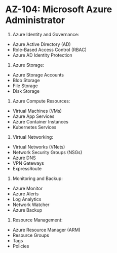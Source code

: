 # AZ-104: Microsoft Azure Administrator

1. Azure Identity and Governance:

- Azure Active Directory (AD)
- Role-Based Access Control (RBAC)
- Azure AD Identity Protection

1. Azure Storage:

- Azure Storage Accounts
- Blob Storage
- File Storage
- Disk Storage

1. Azure Compute Resources:

- Virtual Machines (VMs)
- Azure App Services
- Azure Container Instances
- Kubernetes Services

1. Virtual Networking:

- Virtual Networks (VNets)
- Network Security Groups (NSGs)
- Azure DNS
- VPN Gateways
- ExpressRoute

1. Monitoring and Backup:

- Azure Monitor
- Azure Alerts
- Log Analytics
- Network Watcher
- Azure Backup

1. Resource Management:

- Azure Resource Manager (ARM)
- Resource Groups
- Tags
- Policies
